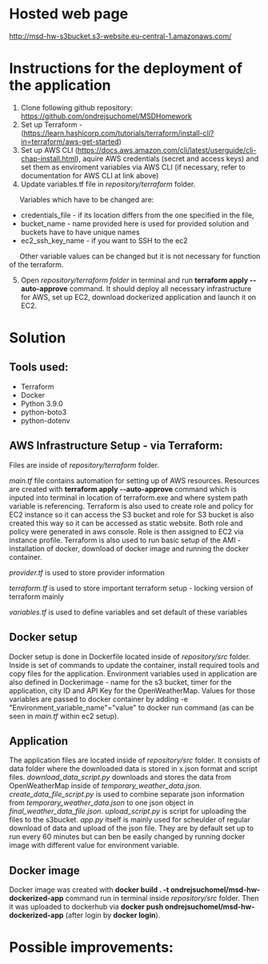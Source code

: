 # Hosted web page
http://msd-hw-s3bucket.s3-website.eu-central-1.amazonaws.com/


# Instructions for the deployment of the application

1. Clone following github repository: https://github.com/ondrejsuchomel/MSDHomework 
2. Set up Terraform - (https://learn.hashicorp.com/tutorials/terraform/install-cli?in=terraform/aws-get-started)
3. Set up AWS CLI (https://docs.aws.amazon.com/cli/latest/userguide/cli-chap-install.html), aquire AWS credentials (secret and access keys) and set them as enviroment variables via AWS CLI (if necessary, refer to documentation for AWS CLI at link above)
4. Update variables.tf file in *repository/terraform* folder. 

&ensp;&ensp;&ensp;Variables which have to be changed are: 
* credentials_file - if its location differs from the one specified in the file, 
* bucket_name - name provided here is used for provided solution and buckets have to have unique names
* ec2_ssh_key_name - if you want to SSH to the ec2

&ensp;&ensp;&ensp;Other variable values can be changed but it is not necessary for function of the terraform.

5. Open *repository/terraform folder* in terminal and run **terraform apply --auto-approve** command. It should deploy all necessary infrastructure for AWS, set up EC2, download dockerized application and launch it on EC2.


# Solution

## Tools used:
* Terraform
* Docker
* Python 3.9.0
* python-boto3
* python-dotenv

## AWS Infrastructure Setup - via Terraform:

Files are inside of *repository/terraform* folder.

*main.tf* file contains automation for setting up of AWS resources. Resources are created with **terraform apply --auto-approve** command which is inputed into terminal in location of terraform.exe and where system path variable is referencing.
Terraform is also used to create role and policy for EC2 instance so it can access the S3 bucket and role for S3 bucket is also created this way so it can be accessed as static website. Both role and policy were generated in aws console. Role is then assigned to EC2 via instance profile.
Terraform is also used to run basic setup of the AMI - installation of docker, download of docker image and running the docker container.

*provider.tf* is used to store provider information

*terraform.tf* is used to store important terraform setup - locking version of terraform mainly

*variables.tf* is used to define variables and set default of these variables 

## Docker setup

Docker setup is done in Dockerfile located inside of *repository/src* folder. Inside is set of commands to update the container, install required tools and copy files for the application. Environment variables used in application are also defined in Dockerimage - name for the s3 bucket, timer for the application, city ID and API Key for the OpenWeatherMap. Values for those variables are passed to docker container by adding -e "Environment_variable_name"="value" to docker run command (as can be seen in *main.tf* within ec2 setup).

## Application

The application files are located inside of *repository/src* folder. It consists of data folder where the downloaded data is stored in x.json format and script files. *download_data_script.py* downloads and stores the data from OpenWeatherMap inside of *temporary_weather_data.json*. *create_data_file_script.py* is used to combine separate json information from *temporary_weather_data.json* to one json object in *final_weather_data_file.json*. *upload_script.py* is script for uploading the files to the s3bucket. *app.py* itself is mainly used for scheulder of regular download of data and upload of the json file. They are by default set up to run every 60 minutes but can ben be easily changed by running docker image with different value for environment variable.

## Docker image

Docker image was created with **docker build . -t ondrejsuchomel/msd-hw-dockerized-app** command run in terminal inside *repository/src* folder. Then it was uploaded to dockerhub via **docker push ondrejsuchomel/msd-hw-dockerized-app** (after login by **docker login**).

# Possible improvements:


